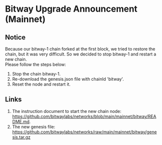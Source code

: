 
# Bitway Upgrade Announcement (Mainnet)

## Notice

Because our bitway-1 chain forked at the first block, we tried to restore the chain, but it was very difficult. So we decided to stop bitway-1 and restart a new chain.  
Please follow the steps below:  

 1. Stop the chain bitway-1.
 2. Re-download the genesis.json file with chainId 'bitway'.
 3. Reset the node and restart it.

## Links

 1. The instruction document to start the new chain node: https://github.com/bitwaylabs/networks/blob/main/mainnet/bitway/README.md.  
 2. The new genesis file: https://github.com/bitwaylabs/networks/raw/main/mainnet/bitway/genesis.tar.gz
